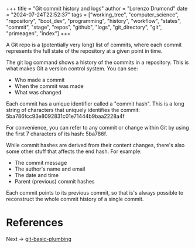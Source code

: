 +++
title = "Git commit history and logs"
author = "Lorenzo Drumond"
date = "2024-07-24T22:52:37"
tags = ["working_tree",  "computer_science",  "repository",  "boot_dev",  "programming",  "history",  "workflow",  "states",  "commit",  "stage",  "repos",  "github",  "logs",  "git_directory",  "git",  "primeagen",  "index"]
+++



A Git repo is a (potentially very long) list of commits,
where each commit represents the full state of the
repository at a given point in time.

The git log command shows a history of the commits in a
repository. This is what makes Git a version control
system. You can see:

- Who made a commit
- When the commit was made
- What was changed

Each commit has a unique identifier called a "commit hash".
This is a long string of characters that uniquely
identifies the commit:
5ba786fcc93e8092831c01e71444b9baa2228a4f

For convenience, you can refer to any commit or change
within Git by using the first 7 characters of its hash:
5ba786f.

While commit hashes are derived from their content changes,
there's also some other stuff that affects the end hash.
For example:

- The commit message
- The author's name and email
- The date and time
- Parent (previous) commit hashes

Each commit points to its previous commit, so that is's
always possible to reconstruct the whole commit history of
a single commit.

# References

Next -> [git-basic-plumbing](/wiki/git-basic-plumbing/)
